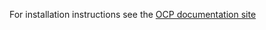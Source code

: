 For installation instructions see the [OCP documentation site](https://open-catalyst-project.github.io/ocp/core/INSTALL.html)